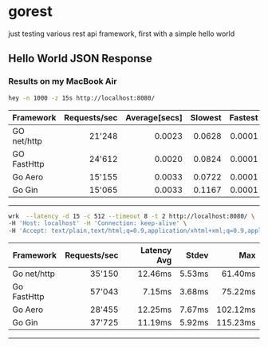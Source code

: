 # gorest
just testing various rest api framework, first with a simple hello world

## Hello World JSON Response
### Results on my MacBook Air

```bash
hey -n 1000 -z 15s http://localhost:8080/
```
| Framework   | Requests/sec | Average[secs] | Slowest |Fastest |
| ------------|-----------: | -----:| -----:| -----:|
| GO net/http | 21'248   | 0.0023 | 0.0628 | 0.0001
| GO FastHttp | 24'612   | 0.0020 | 0.0824 | 0.0001
| Go Aero     | 15'155   | 0.0033 | 0.0722 | 0.0001
| Go Gin      | 15'065   | 0.0033 | 0.1167 | 0.0001

---------------------------------------------------------
```bash
wrk  --latency -d 15 -c 512 --timeout 8 -t 2 http://localhost:8080/ \
-H 'Host: localhost' -H 'Connection: keep-alive' \
-H 'Accept: text/plain,text/html;q=0.9,application/xhtml+xml;q=0.9,application/xml;q=0.8,*/*;q=0.7' 

```
| Framework   | Requests/sec | Latency Avg | Stdev | Max |
| ------------|-----------: | -----:| -----:| -----:|
| Go net/http | 35'150  | 12.46ms | 5.53ms  | 61.40ms
| Go FastHttp | 57'043  | 7.15ms  | 3.68ms  | 75.22ms
| Go Aero     | 28'455  | 12.25ms  | 7.67ms  | 102.12ms
| Go Gin      | 37'725  | 11.19ms | 5.92ms  | 115.23ms
---------------------------------------------------------